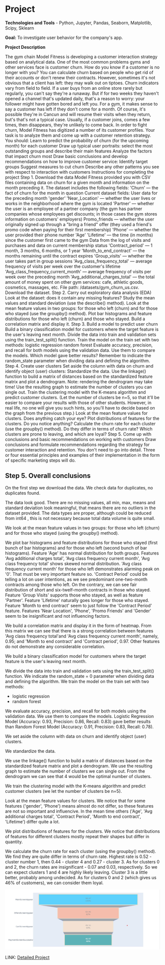 # Project 

**Technologies and Tools** - Python, Jupyter, Pandas, Seaborn, Matplotlib, Scipy, Sklearn


**Goal:** To investigate user behavior for the company's app.

**Project Description**

The gym chain Model Fitness is developing a customer interaction strategy based on analytical data.
One of the most common problems gyms and other services face is customer churn. How do you know if a customer is no longer with you? You can calculate churn based on people who get rid of their accounts or don't renew their contracts. However, sometimes it's not obvious that a client has left: they may walk out on tiptoes.
Churn indicators vary from field to field. If a user buys from an online store rarely but regularly, you can't say they're a runaway. But if for two weeks they haven't opened a channel that's updated daily, that's a reason to worry: your follower might have gotten bored and left you.
For a gym, it makes sense to say a customer has left if they don't come for a month. Of course, it's possible they're in Cancun and will resume their visits when they return, but's that's not a typical case. Usually, if a customer joins, comes a few times, then disappears, they're unlikely to come back.
In order to fight churn, Model Fitness has digitized a number of its customer profiles. Your task is to analyze them and come up with a customer retention strategy.
You should:
Learn to predict the probability of churn (for the upcoming month) for each customer
Draw up typical user portraits: select the most outstanding groups and describe their main features
Analyze the factors that impact churn most
Draw basic conclusions and develop recommendations on how to improve customer service:
Identify target groups
Suggest measures to cut churn
Describe any other patterns you see with respect to interaction with customers
Instructions for completing the project
Step 1. Download the data
Model Fitness provided you with CSV files containing data on churn for a given month and information on the month preceding it. The dataset includes the following fields:
'Churn' — the fact of churn for the month in question
Current dataset fields:
User data for the preceding month
'gender'
'Near_Location' — whether the user lives or works in the neighborhood where the gym is located
'Partner' — whether the user is an employee of a partner company (the gym has partner companies whose employees get discounts; in those cases the gym stores information on customers' employers)
Promo_friends — whether the user originally signed up through a "bring a friend" offer (they used a friend's promo code when paying for their first membership)
'Phone' — whether the user provided their phone number
'Age'
'Lifetime' — the time (in months) since the customer first came to the gym
Data from the log of visits and purchases and data on current membership status
'Contract_period' — 1 month, 3 months, 6 months, or 1 year
'Month_to_end_contract' — the months remaining until the contract expires
'Group_visits' — whether the user takes part in group sessions
'Avg_class_frequency_total' — average frequency of visits per week over the customer's lifetime
'Avg_class_frequency_current_month' — average frequency of visits per week over the preceding month
'Avg_additional_charges_total' — the total amount of money spent on other gym services: cafe, athletic goods, cosmetics, massages, etc.
File path: /datasets/gym_churn_us.csv. Download the dataset.
Step 2. Carry out exploratory data analysis (EDA)
Look at the dataset: does it contain any missing features? Study the mean values and standard deviation (use the describe() method).
Look at the mean feature values in two groups: for those who left (churn) and for those who stayed (use the groupby() method).
Plot bar histograms and feature distributions for those who left (churn) and those who stayed.
Build a correlation matrix and display it.
Step 3. Build a model to predict user churn
Build a binary classification model for customers where the target feature is the user's leaving next month.
Divide the data into train and validation sets using the train_test_split() function.
Train the model on the train set with two methods:
logistic regression
random forest
Evaluate accuracy, precision, and recall for both models using the validation data. Use them to compare the models. Which model gave better results?
Remember to indicate the random_state parameter when dividing data and defining the algorithm.
Step 4. Create user clusters
Set aside the column with data on churn and identify object (user) clusters:
Standardize the data.
Use the linkage() function to build a matrix of distances based on the standardized feature matrix and plot a dendrogram. Note: rendering the dendrogram may take time! Use the resulting graph to estimate the number of clusters you can single out.
Train the clustering model with the K-means algorithm and predict customer clusters. (Let the number of clusters be n=5, so that it'll be easier to compare your results with those of other students. However, in real life, no one will give you such hints, so you'll have to decide based on the graph from the previous step.)
Look at the mean feature values for clusters. Does anything catch your eye?
Plot distributions of features for the clusters. Do you notice anything?
Calculate the churn rate for each cluster (use the groupby() method). Do they differ in terms of churn rate? Which clusters are prone to leaving, and which are loyal?
Step 5. Come up with conclusions and basic recommendations on working with customers
Draw conclusions and formulate recommendations regarding the strategy for customer interaction and retention.
You don't need to go into detail. Three or four essential principles and examples of their implementation in the form of specific marketing steps will do.








## Step 5. Overall conclusions

On the first step we download the data. We check data for duplicates, no duplicates found.

The data look good. There are no missing values, all min, max, means and standard deviation look meaningful, that means there are no outliers in the dataset provided. The data types are proper, although could be reduced from int64 , this is not necessary because total data volume is quite small.

We look at the mean feature values in two groups: for those who left (churn) and for those who stayed (using the groupby() method).

We plot bar histograms and feature distributions for those who stayed (first bunch of bar histograms) and for those who left (second bunch of bar histograms). Feature 'Age' has normal distribution for both groups. Features 'Avg additional charges total', 'Avg class frequency current month', 'Avg class frequency total' shows skewed normal distribution. 'Avg class frequency current month' for those who left demonstrates alarming peak on '0'. That must be very important feature so. 'Contract Period' could be telling a lot on user intentions, as we see predominant one-two-month contracts among those who left. On the contrary, we can see fair distribution of short and six-twelf-month contracts in those who stayed. Feature 'Group Visits' supports those who stayed, as well as feature 'Partner'. Feature 'Lifetime' naturally goes longer for those who stayed. Feature 'Month to end contract' seem to just follow the 'Contract Period' feature. Features 'Near Location', 'Phone', 'Promo Friends' and 'Gender' seem to be insignificant and not influencing factors.

We build a correlation matrix and display it in the form of heatmap. From this matrix we can see that there is a strong correlation between features 'Avg class frequency total'and 'Avg class frequency current month', namely, 0.95; and 'Month to end contract' and 'Contract period', 0.97. Other features do not demonstrate any considerable correlation.

We build a binary classification model for customers where the target feature is the user's leaving next month.

We divide the data into train and validation sets using the train_test_split() function. We indicate the random_state = 0 parameter when dividing data and defining the algorithm. We train the model on the train set with two methods:

- logistic regression
- random forest

We evaluate accuracy, precision, and recall for both models using the validation data. We use them to compare the models. Logistic Regression Model (Accuracy: 0.93, Precision: 0.86, Recall: 0.83) gave better results than Random Forest Model (Accuracy: 0.91, Precision: 0.83, Recall: 0.78).


We set aside the column with data on churn and identify object (user) clusters.

We standardize the data.

We use the linkage() function to build a matrix of distances based on the standardized feature matrix and plot a dendrogram.  We use the resulting graph to estimate the number of clusters we can single out. From the dendrogram we can see that 4 would be the optimal number of clusters.

We train the clustering model with the K-means algorithm and predict customer clusters (we let the number of clusters be n=5). 

Look at the mean feature values for clusters. We notice that for some features ('gender', 'Phone') means almost do not differ, so these features are not so important and influencive. In the mean time others ('Age', 'Avg additional charges total', 'Contract Period', 'Month to end contract', 'Lifetime') differ quite a lot.

We plot distributions of features for the clusters. We notice that distributions of features for different clusters mostly repeat their shapes but differ in quantity.

We calculate the churn rate for each cluster (using the groupby() method). We find they are quite differ in terms of churn rate. Highest rate is 0.52 - cluster number 1, then 0.44 - cluster 4 and 0.27 - cluster 3. As for clusters 0 and 2, the churn rates are insignificant - 0.07 and 0.03, respectively. So we can expect clusters 1 and 4 are highly likely leaving. Cluster 3 is a little better, probably among undecided. As for clusters 0 and 2 (which gives us 46% of customers), we can consider them loyal. 

<p align="center">
    <img src=Startup_AABtest&EventFunnel\funnel10.jpg width=700>
</p>

LINK: [Detailed Project](forecasts_predictions_11.ipynb)
#
#